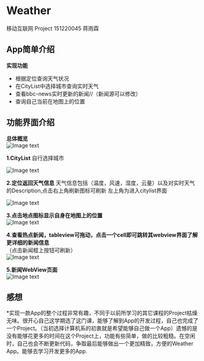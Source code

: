 # Weather
移动互联网 Project
151220045 蒋雨霖

## App简单介绍
**实现功能**
* 根据定位查询天气状况
* 在CityList中选择城市查询实时天气
* 查看bbc-news实时更新的新闻//（新闻源可以修改）
* 查询自己当前在地图上的位置

## 功能界面介绍
**总体概览**   
![Image text](https://github.com/jimmy233/Weather/blob/master/image/%E5%B1%8F%E5%B9%95%E5%BF%AB%E7%85%A7%202018-01-02%20%E4%B8%8B%E5%8D%889.07.35.png)  

**1.CityList**
自行选择城市  

![Image text](https://github.com/jimmy233/Weather/blob/master/image/%E5%B1%8F%E5%B9%95%E5%BF%AB%E7%85%A7%202018-01-02%20%E4%B8%8B%E5%8D%888.49.08.png)  

**2.定位返回天气信息**
天气信息包括（温度，风速，湿度，云量）以及对实时天气的Description,点击右上角刷新图标可刷新
左上角为进入citylist界面  

![Image text](https://github.com/jimmy233/Weather/blob/master/image/%E5%B1%8F%E5%B9%95%E5%BF%AB%E7%85%A7%202018-01-02%20%E4%B8%8B%E5%8D%888.52.59.png)  

**3.点击地点图标显示自身在地图上的位置**  
![Image text](https://github.com/jimmy233/Weather/blob/master/image/%E5%B1%8F%E5%B9%95%E5%BF%AB%E7%85%A7%202018-01-02%20%E4%B8%8B%E5%8D%889.09.20.png)  


**4.查看热点新闻，tableview可拖动，点击一个cell即可跳转其webview界面了解更详细的新闻信息**  
（点击新闻框上按钮可刷新）  
![Image text](https://github.com/jimmy233/Weather/blob/master/image/%E5%B1%8F%E5%B9%95%E5%BF%AB%E7%85%A7%202018-01-02%20%E4%B8%8B%E5%8D%889.09.03.png)  

**5.新闻WebView页面**  
![Image text](https://github.com/jimmy233/Weather/blob/master/image/%E5%B1%8F%E5%B9%95%E5%BF%AB%E7%85%A7%202018-01-02%20%E4%B8%8B%E5%8D%889.09.49.png)  

## 感想
*实现一款App的整个过程非常有趣，不同于以前所学习的其它课程的Project枯燥无味。很开心自己这学期选了这门课，能够了解到App的开发过程，自己也完成了一个Project。（当初选择计算机系的初衷就是希望能够自己做一个App）遗憾的是没有能够花更多的时间在这个Project上，功能有些简单，做的比较粗糙。在空闲时，自己也会不断更新代码，争取最后能够做出一个更加精致，方便的Weather App。能够去学习开发更多的App.








